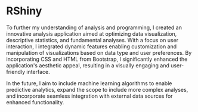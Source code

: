 # RShiny
To further my understanding of analysis and programming, I created an innovative analysis application aimed at optimizing data visualization, descriptive statistics, and fundamental analyses. With a focus on user interaction, I integrated dynamic features enabling customization and manipulation of visualizations based on data type and user preferences. By incorporating CSS and HTML from Bootstrap, I significantly enhanced the application's aesthetic appeal, resulting in a visually engaging and user-friendly interface.

In the future, I aim to include machine learning algorithms to enable predictive analytics, expand the scope to include more complex analyses, and incorporate seamless integration with external data sources for enhanced functionality.
